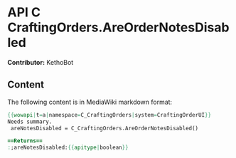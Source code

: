 # API C CraftingOrders.AreOrderNotesDisabled

**Contributor:** KethoBot

## Content

The following content is in MediaWiki markdown format:

```mediawiki
{{wowapi|t=a|namespace=C_CraftingOrders|system=CraftingOrderUI}}
Needs summary.
 areNotesDisabled = C_CraftingOrders.AreOrderNotesDisabled()

==Returns==
:;areNotesDisabled:{{apitype|boolean}}
```